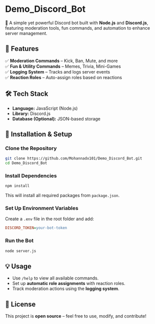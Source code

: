 # **Demo_Discord_Bot**  
🚀 A simple yet powerful Discord bot built with **Node.js** and **Discord.js**, featuring moderation tools, fun commands, and automation to enhance server management.  

## 📌 Features  
✅ **Moderation Commands** – Kick, Ban, Mute, and more  
✅ **Fun & Utility Commands** – Memes, Trivia, Mini-Games  
✅ **Logging System** – Tracks and logs server events  
✅ **Reaction Roles** – Auto-assign roles based on reactions  

## 🛠️ Tech Stack  
- **Language:** JavaScript (Node.js)  
- **Library:** Discord.js  
- **Database (Optional):** JSON-based storage  

## 🚀 Installation & Setup  
### Clone the Repository  
```bash
git clone https://github.com/Mohannadx101/Demo_Discord_Bot.git
cd Demo_Discord_Bot
```
### Install Dependencies  
```bash
npm install
```
This will install all required packages from `package.json`.  
### Set Up Environment Variables  
Create a `.env` file in the root folder and add:  
```ini
DISCORD_TOKEN=your-bot-token
```
### Run the Bot  
```bash
node server.js
```
## 💡 Usage  
- Use `/help` to view all available commands.  
- Set up **automatic role assignments** with reaction roles.  
- Track moderation actions using the **logging system**.  
## 📜 License  
This project is **open source** – feel free to use, modify, and contribute!  
